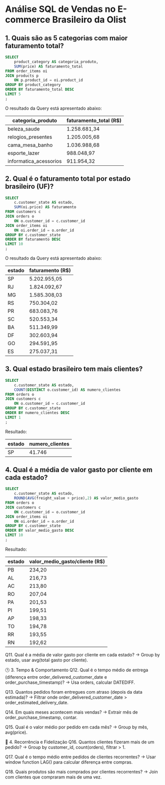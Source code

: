 # Análise SQL de Vendas no E-commerce Brasileiro da Olist

## 1. Quais são as 5 categorias com maior faturamento total?

```sql
SELECT 
	product_category AS categoria_produto,
	SUM(price) AS faturamento_total
FROM order_items oi
JOIN products p
	ON p.product_id = oi.product_id
GROUP BY product_category
ORDER BY faturamento_total DESC
LIMIT 5
;
```
O resultado da Query está apresentado abaixo:

| categoria_produto         | faturamento_total (R$) |
|---------------------------|------------------------|
| beleza_saude              | 1.258.681,34           |
| relogios_presentes        | 1.205.005,68           |
| cama_mesa_banho           | 1.036.988,68           |
| esporte_lazer             |   988.048,97           |
| informatica_acessorios    |   911.954,32           |

## 2. Qual é o faturamento total por estado brasileiro (UF)?

```sql
SELECT 
	c.customer_state AS estado,
	SUM(oi.price) AS faturamento
FROM customers c
JOIN orders o 
	ON o.customer_id = c.customer_id
JOIN order_items oi
	ON oi.order_id = o.order_id
GROUP BY c.customer_state
ORDER BY faturamento DESC
LIMIT 10
;
```
O resultado da Query está apresentado abaixo:

| estado | faturamento (R$) |
|--------|------------------|
| SP     | 5.202.955,05     |
| RJ     | 1.824.092,67     |
| MG     | 1.585.308,03     |
| RS     |   750.304,02     |
| PR     |   683.083,76     |
| SC     |   520.553,34     |
| BA     |   511.349,99     |
| DF     |   302.603,94     |
| GO     |   294.591,95     |
| ES     |   275.037,31     |

## 3. Qual estado brasileiro tem mais clientes?

```sql
SELECT 
	c.customer_state AS estado,
	COUNT(DISTINCT o.customer_id) AS numero_clientes
FROM orders o
JOIN customers c
	ON o.customer_id = c.customer_id
GROUP BY c.customer_state
ORDER BY numero_clientes DESC
LIMIT 1
;
```

Resultado:

| estado | numero_clientes |
|--------|-----------------|
| SP     | 41.746          |

## 4. Qual é a média de valor gasto por cliente em cada estado?

```sql
SELECT 
	c.customer_state AS estado,
	ROUND(AVG(freight_value + price),2) AS valor_medio_gasto
FROM orders o
JOIN customers c
	ON c.customer_id = o.customer_id
JOIN order_items oi
	ON oi.order_id = o.order_id
GROUP BY c.customer_state
ORDER BY valor_medio_gasto DESC
LIMIT 10
;
```
Resultado:

| estado | valor_medio_gasto/cliente (R$) |
|--------|--------------------------------|
| PB     | 234,20                         |
| AL     | 216,73                  	  |
| AC     | 213,80                  	  |
| RO     | 207,04                  	  |
| PA     | 201,53                  	  |
| PI     | 199,51                  	  |
| AP     | 198,33                  	  |
| TO     | 194,78                  	  |
| RR     | 193,55                  	  |
| RN     | 192,62                  	  |




Q11. Qual é a média de valor gasto por cliente em cada estado?
→ Group by estado, usar avg(total gasto por cliente).

🕒 3. Tempo & Comportamento
Q12. Qual é o tempo médio de entrega (diferença entre order_delivered_customer_date e order_purchase_timestamp)?
→ Usa orders, calcular DATEDIFF.

Q13. Quantos pedidos foram entregues com atraso (depois da data estimada)?
→ Filtrar onde order_delivered_customer_date > order_estimated_delivery_date.

Q14. Em quais meses acontecem mais vendas?
→ Extrair mês de order_purchase_timestamp, contar.

Q15. Qual é o valor médio por pedido em cada mês?
→ Group by mês, avg(price).

🔄 4. Recorrência e Fidelização
Q16. Quantos clientes fizeram mais de um pedido?
→ Group by customer_id, count(orders), filtrar > 1.

Q17. Qual é o tempo médio entre pedidos de clientes recorrentes?
→ Usar window function LAG() para calcular diferença entre compras.

Q18. Quais produtos são mais comprados por clientes recorrentes?
→ Join com clientes que compraram mais de uma vez.
